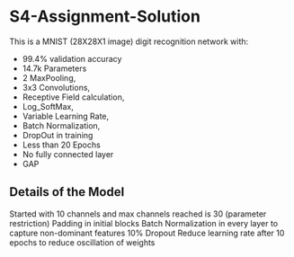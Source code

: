 
# S4-Assignment-Solution 

This is a MNIST (28X28X1 image) digit recognition network with:
- 99.4% validation accuracy
- 14.7k Parameters
- 2 MaxPooling,
- 3x3 Convolutions,
- Receptive Field calculation,
- Log_SoftMax,
- Variable Learning Rate,
- Batch Normalization,
- DropOut in training
- Less than 20 Epochs
- No fully connected layer
- GAP


## Details of the Model

Started with 10 channels and max channels reached is 30 (parameter restriction)
Padding in initial blocks
Batch Normalization in every layer to capture non-dominant features
10% Dropout
Reduce learning rate after 10 epochs to reduce oscillation of weights
